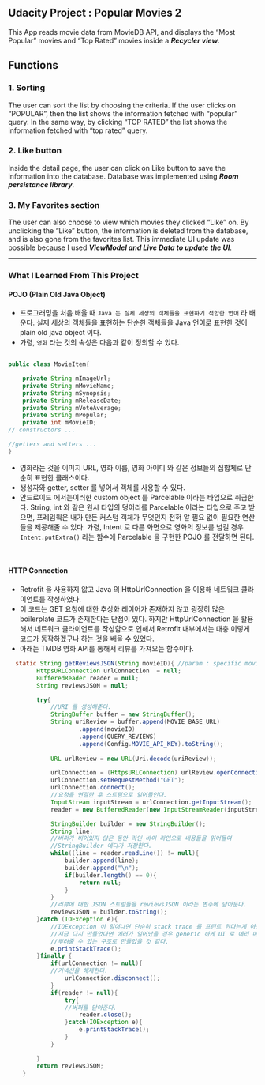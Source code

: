 <h2 id="udacity-project--popular-movies-2">Udacity Project : Popular Movies 2</h2>
<p>This App reads movie data from MovieDB API, and displays the “Most Popular” movies and “Top Rated” movies inside a <em><strong>Recycler view</strong></em>.</p>
<h2 id="functions">Functions</h2>
<h3 id="sorting">1. Sorting</h3>
<p>The user can sort the list by choosing the criteria. If the user clicks on “POPULAR”, then the list shows the information fetched with “popular” query. In the same way, by clicking “TOP RATED” the list shows the information fetched with “top rated” query.</p>
<h3 id="like-button">2. Like button</h3>
<p>Inside the detail page, the user can click on Like button to save the information into the database. Database was implemented using <em><strong>Room persistance library</strong></em>.</p>
<h3 id="my-favorites-section">3. My Favorites section</h3>
<p>The user can also choose to view which movies they clicked “Like” on. By unclicking the “Like” button, the information is deleted from the database, and is also gone from the favorites list. This immediate UI update was possible because I used <em><strong>ViewModel and Live Data to update the UI</strong></em>.</p>

---

### What I Learned From This Project 

#### POJO (Plain Old Java Object)
* 프로그래밍을 처음 배울 때 `Java 는 실제 세상의 객체들을 표현하기 적합한 언어` 라 배운다. 
실제 세상의 객체들을 표현하는 단순한 객체들을 Java 언어로 표현한 것이 plain old java object 이다. 
* 가령, `영화` 라는 것의 속성은 다음과 같이 정의할 수 있다. 

```java

public class MovieItem{

    private String mImageUrl;
    private String mMovieName;
    private String mSynopsis;
    private String mReleaseDate;
    private String mVoteAverage;
    private String mPopular;
    private int mMovieID;
// constructors ... 

//getters and setters ...  
}

```

* 영화라는 것을 이미지 URL, 영화 이름, 영화 아이디 와 같은 정보들의 집합체로 단순히 표현한 클래스이다. 
* 생성자와 getter, setter 를 넣어서 객체를 사용할 수 있다. 
* 안드로이드 에서는이러한 custom object 를 Parcelable 이라는 타입으로 취급한다. String, int 와 같은 원시 타입의 
덩어리를 Parcelable 이라는 타입으로 주고 받으면, 프레임웍은 내가 만든 커스텀 객체가 무엇인지 전혀 알 필요 없이 
필요한 연산들을 제공해줄 수 있다. 가령, Intent 로 다른 화면으로 영화의 정보를 넘길 경우 `Intent.putExtra()` 라는 함수에 
Parcelable 을 구현한 POJO 를 전달하면 된다.

<br>

#### HTTP Connection 
* Retrofit 을 사용하지 않고 Java 의 HttpUrlConnection 을 이용해 네트워크 클라이언트를 작성하였다. 
* 이 코드는 GET 요청에 대한 추상화 레이어가 존재하지 않고 굉장히 많은 boilerplate 코드가 존재한다는 단점이 있다.
하지만 HttpUrlConnection 을 활용해서 네트워크 클라이언트를 작성함으로 인해서 Retrofit 내부에서는 대충 이렇게 코드가 
동작하겠구나 하는 것을 배울 수 있었다. 
* 아래는 TMDB 영화 API를 통해서 리뷰를 가져오는 함수이다. 

```java
  static String getReviewsJSON(String movieID){ //param : specific movie id
        HttpsURLConnection urlConnection  = null;
        BufferedReader reader = null;
        String reviewsJSON = null;

        try{
            //URI 를 생성해준다. 
            StringBuffer buffer = new StringBuffer();
            String uriReview = buffer.append(MOVIE_BASE_URL)
                    .append(movieID)
                    .append(QUERY_REVIEWS)
                    .append(Config.MOVIE_API_KEY).toString();
            
            URL urlReview = new URL(Uri.decode(uriReview));

            urlConnection = (HttpsURLConnection) urlReview.openConnection();
            urlConnection.setRequestMethod("GET");
            urlConnection.connect();
            //요청을 연결한 후 스트림으로 읽어들인다. 
            InputStream inputStream = urlConnection.getInputStream();
            reader = new BufferedReader(new InputStreamReader(inputStream));

            StringBuilder builder = new StringBuilder();
            String line;
            //버퍼가 비어있지 않은 동안 라인 바이 라인으로 내용들을 읽어들여 
            //StringBuilder 에다가 저장한다. 
            while((line = reader.readLine()) != null){
                builder.append(line);
                builder.append("\n");
                if(builder.length() == 0){
                    return null;
                }
            }
            //리뷰에 대한 JSON 스트링들을 reviewsJSON 이라는 변수에 담아둔다. 
            reviewsJSON = builder.toString();
        }catch (IOException e){
            //IOException 이 일어나면 단순히 stack trace 를 프린트 한다는게 아쉽다. 
            //지금 다시 만들었다면 에러가 일어났을 경우 generic 하게 UI 로 에러 메시지를 
            //뿌려줄 수 있는 구조로 만들었을 것 같다. 
            e.printStackTrace();
        }finally {
            if(urlConnection != null){
            //커넥션을 해제한다. 
                urlConnection.disconnect();
            }
            if(reader != null){
                try{
                //버퍼를 닫아준다. 
                    reader.close();
                }catch(IOException e){
                    e.printStackTrace();
                }
            }

        }
        return reviewsJSON;
    }
```